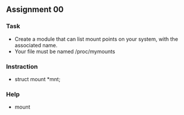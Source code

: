 ## Assignment 00

### Task
- Create a module that can list mount points on your system, with the associated
name.
- Your file must be named /proc/mymounts

### Instraction
- struct mount *mnt;

### Help
- mount
